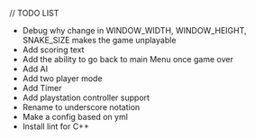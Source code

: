 // TODO LIST

- Debug why change in WINDOW_WIDTH, WINDOW_HEIGHT, SNAKE_SIZE makes the game unplayable
- Add scoring text
- Add the ability to go back to main Menu once game over
- Add AI
- Add two player mode
- Add Timer
- Add playstation controller support
- Rename to underscore notation
- Make a config based on yml
- Install lint for C++
